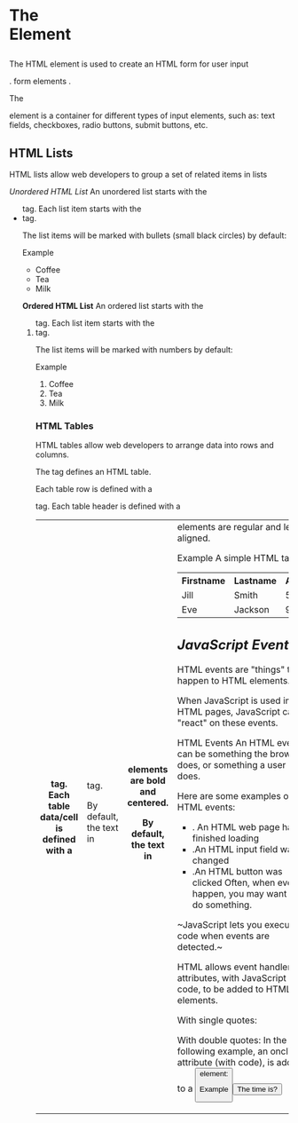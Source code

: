 
# The <form> Element
The HTML <form> element is used to create an HTML form for user input
<form>
.
form elements
.
</form>

The <form> element is a container for different types of input elements, such as: text fields, checkboxes, radio buttons, submit buttons, etc.

## HTML Lists
HTML lists allow web developers to group a set of related items in lists

*Unordered HTML List*
An unordered list starts with the <ul> tag. Each list item starts with the <li> tag.

The list items will be marked with bullets (small black circles) by default:

Example
<ul>
  <li>Coffee</li>
  <li>Tea</li>
  <li>Milk</li>
</ul>

**Ordered HTML List**
An ordered list starts with the <ol> tag. Each list item starts with the <li> tag.

The list items will be marked with numbers by default:

Example
<ol>
  <li>Coffee</li>
  <li>Tea</li>
  <li>Milk</li>
</ol>


### HTML Tables
HTML tables allow web developers to arrange data into rows and columns.

The <table> tag defines an HTML table.

Each table row is defined with a <tr> tag. Each table header is defined with a <th> tag. Each table data/cell is defined with a <td> tag.

By default, the text in <th> elements are bold and centered.

By default, the text in <td> elements are regular and left-aligned.

Example
A simple HTML table:

<table style="width:100%">
  <tr>
    <th>Firstname</th>
    <th>Lastname</th>
    <th>Age</th>
  </tr>
  <tr>
    <td>Jill</td>
    <td>Smith</td>
    <td>50</td>
  </tr>
  <tr>
    <td>Eve</td>
    <td>Jackson</td>
    <td>94</td>
  </tr>
</table>

## *JavaScript Events* ## 
HTML events are "things" that happen to HTML elements.

When JavaScript is used in HTML pages, JavaScript can "react" on these events.

HTML Events
An HTML event can be something the browser does, or something a user does.

Here are some examples of HTML events:

* . An HTML web page has finished loading
* .An HTML input field was changed
* .An HTML button was clicked
Often, when events happen, you may want to do something.

~JavaScript lets you execute code when events are detected.~

HTML allows event handler attributes, with JavaScript code, to be added to HTML elements.

With single quotes:

<element event='some JavaScript'>
With double quotes:

<element event="some JavaScript">
In the following example, an onclick attribute (with code), is added to a <button> element:

Example
<button onclick="document.getElementById('demo').innerHTML = Date()">The time is?</button>
